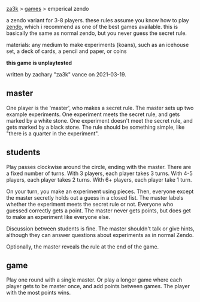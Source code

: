[za3k](/) > [games](/mygames.md) > emperical zendo

a zendo variant for 3-8 players. these rules assume you know how to play [zendo](https://en.wikipedia.org/wiki/Zendo_(game)), which i recommend as one of the best games available. this is basically the same as normal zendo, but you never guess the secret rule.

materials: any medium to make experiments (koans), such as an icehouse set, a deck of cards, a pencil and paper, or coins

**this game is unplaytested**

written by zachary "za3k" vance on 2021-03-19.

## master
One player is the 'master', who makes a secret rule. The master sets up two example experiments. One experiment meets the secret rule, and gets marked by a white stone. One experiment doesn't meet the secret rule, and gets marked by a black stone. The rule should be something simple, like "there is a quarter in the experiment".

## students
Play passes clockwise around the circle, ending with the master. There are a fixed number of turns. With 3 players, each player takes 3 turns. With 4-5 players, each player takes 2 turns. With 6+ players, each player take 1 turn.

On your turn, you make an experiment using pieces. Then, everyone except the master secretly holds out a guess in a closed fist. The master labels whether the experiment meets the secret rule or not. Everyone who guessed correctly gets a point. The master never gets points, but does get to make an experiment like everyone else.

Discussion between students is fine. The master shouldn't talk or give hints, although they can answer questions about experiments as in normal Zendo.

Optionally, the master reveals the rule at the end of the game.

## game
Play one round with a single master. Or play a longer game where each player gets to be master once, and add points between games. The player with the most points wins.
